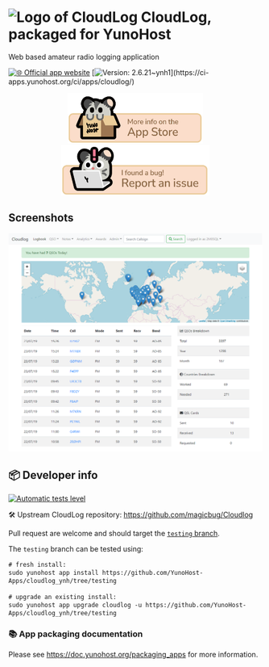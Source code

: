 <!--
N.B.: This README was automatically generated by <https://github.com/YunoHost/apps_tools/blob/main/readme_generator>
It shall NOT be edited by hand.
-->

<h1>
  <img src="https://raw.githubusercontent.com/YunoHost/apps/main/logos/cloudlog.png" width="32px" alt="Logo of CloudLog">
  CloudLog, packaged for YunoHost
</h1>

Web based amateur radio logging application

[![🌐 Official app website](https://img.shields.io/badge/Official_app_website-darkgreen?style=for-the-badge)](https://www.cloudlog.co.uk)
[![Version: 2.6.21~ynh1](https://img.shields.io/badge/Version-2.6.21~ynh1-rgba(0,150,0,1)?style=for-the-badge)](https://ci-apps.yunohost.org/ci/apps/cloudlog/)

<div align="center">
<a href="https://apps.yunohost.org/app/cloudlog"><img height="100px" src="https://github.com/YunoHost/yunohost-artwork/raw/refs/heads/main/badges/neopossum-badges/badge_more_info_on_the_appstore.svg"/></a>
<a href="https://github.com/YunoHost-Apps/cloudlog_ynh/issues"><img height="100px" src="https://github.com/YunoHost/yunohost-artwork/raw/refs/heads/main/badges/neopossum-badges/badge_report_an_issue.svg"/></a>
</div>


## Screenshots
![Screenshot of CloudLog](./doc/screenshots/screenshot.png)

## 📦 Developer info

[![Automatic tests level](https://apps.yunohost.org/badge/cilevel/cloudlog)](https://ci-apps.yunohost.org/ci/apps/cloudlog/)

🛠️ Upstream CloudLog repository: <https://github.com/magicbug/Cloudlog>

Pull request are welcome and should target the [`testing` branch](https://github.com/YunoHost-Apps/cloudlog_ynh/tree/testing).

The `testing` branch can be tested using:
```
# fresh install:
sudo yunohost app install https://github.com/YunoHost-Apps/cloudlog_ynh/tree/testing

# upgrade an existing install:
sudo yunohost app upgrade cloudlog -u https://github.com/YunoHost-Apps/cloudlog_ynh/tree/testing
```

### 📚 App packaging documentation

Please see <https://doc.yunohost.org/packaging_apps> for more information.